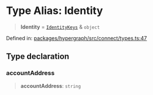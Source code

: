 # Type Alias: Identity

> **Identity** = [`IdentityKeys`](IdentityKeys.md) & `object`

Defined in: [packages/hypergraph/src/connect/types.ts:47](https://github.com/hashirpm/hypergraph/blob/ab4ea1cdb9430798142e0d735aac9d31c2cf0ae0/packages/hypergraph/src/connect/types.ts#L47)

## Type declaration

### accountAddress

> **accountAddress**: `string`
